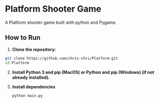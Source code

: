 # Platform Shooter Game

A Platform shooter game built with python and Pygame.

## How to Run

1. **Clone the repository:**
```sh
git clone https://github.com/chris-chri/Platform.git
cd Platform
```

2. **Install Python 3 and pip (MacOS) or Python and pip (Windows) (if not already installed).**

3. **Install dependencies**
   ```sh
   python main.py
   ```
